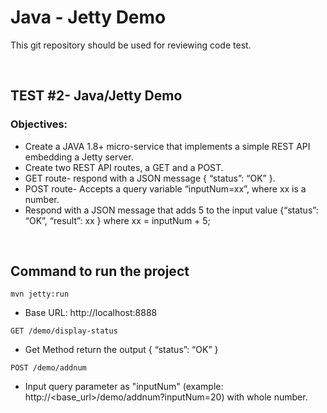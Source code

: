 # Java - Jetty Demo

This git repository should be used for reviewing code test.

<br/>

## TEST #2- Java/Jetty Demo
### Objectives:
- Create a JAVA 1.8+ micro-service that implements a simple REST API embedding a Jetty server.
- Create two REST API routes, a GET and a POST. 
- GET route- respond with a JSON message { “status”: “OK” }.
- POST route- Accepts a query variable “inputNum=xx”, where xx is a number.
- Respond with a JSON message that adds 5 to the input value {“status”: “OK”, “result”: xx } where xx = inputNum + 5;

<br/>

## Command to run the project
```
mvn jetty:run
```
- Base URL: http://localhost:8888

```
GET /demo/display-status
```
- Get Method return the output { “status”: “OK” }

```
POST /demo/addnum
```
- Input query parameter as "inputNum" (example: http://<base_url>/demo/addnum?inputNum=20) with whole number.